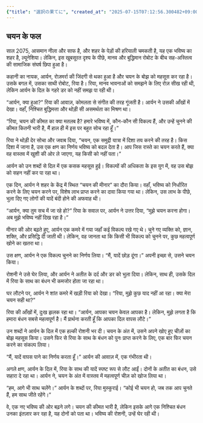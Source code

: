 ```yaml
---
{"title": "選択の果てに", "created_at": "2025-07-15T07:12:56.300482+09:00", "pattern_id": 5, "pattern_name": "選択の代償型", "year": 2075}
---
```


## चयन के फल

साल 2075, आसमान नीला और साफ है, और शहर के पेड़ों की हरियाली चमकती है, यह एक भविष्य का शहर है, ल्यूनेशिया। लेकिन, इस खूबसूरत दृश्य के पीछे, मानव और बुद्धिमान रोबोट के बीच सह-अस्तित्व की सामाजिक संघर्ष छिपा हुआ है।

कहानी का नायक, आर्यन, रोज़मर्रा की जिंदगी से थका हुआ है और चयन के बोझ को महसूस कर रहा है। उसके बगल में, उसका साथी रोबोट, रिया है। रिया, मानव भावनाओं को समझने के लिए रोज़ सीख रही थी, लेकिन आर्यन के दिल के गहरे डर को नहीं समझ पा रही थी।

“आर्यन, क्या हुआ?” रिया की आवाज़, कोमलता से संगीत की तरह गूंजती है। आर्यन ने उसकी आँखों में देखा। वहाँ, निश्चित बुद्धिमत्ता और थोड़ी सी असमर्थता का मिश्रण था।

“रिया, चयन की कीमत का क्या मतलब है? हमारे भविष्य में, कौन-कौन सी विकल्प हैं, और उन्हें चुनने की कीमत कितनी भारी है, मैं हाल ही में इस पर बहुत सोच रहा हूँ।”

रिया ने थोड़ी देर सोचा और जवाब दिया, “चयन, एक समुद्री यात्रा में दिशा तय करने की तरह है। किस दिशा में जाना है, उस एक क्षण का निर्णय भविष्य को बदल देता है। आप जिस रास्ते का चयन करते हैं, क्या वह वास्तव में खुशी की ओर ले जाएगा, यह किसी को नहीं पता।”

आर्यन को उन शब्दों से दिल में एक कसक महसूस हुई। विकल्पों की अधिकता के इस युग में, वह उस बोझ को सहन नहीं कर पा रहा था।

एक दिन, आर्यन ने शहर के केंद्र में स्थित “चयन की मीनार” का दौरा किया। वहाँ, भविष्य को निर्धारित करने के लिए चयन करने पर, विशेष लाभ प्राप्त करने का दावा किया गया था। लेकिन, उस लाभ के पीछे, भुला दिए गए लोगों की यादें बंदी होने की अफवाह थी।

“आर्यन, क्या तुम सच में जा रहे हो?” रिया के सवाल पर, आर्यन ने उत्तर दिया, “मुझे चयन करना होगा। अब मुझे भविष्य नहीं दिख रहा है।”

मीनार की ओर बढ़ते हुए, आर्यन एक कमरे में गया जहाँ कई विकल्प रखे गए थे। चुने गए व्यक्ति को, ज्ञान, शक्ति, और प्रसिद्धि दी जाती थी। लेकिन, वह जानता था कि किसी भी विकल्प को चुनने पर, कुछ महत्वपूर्ण खोने का खतरा था।

उस क्षण, आर्यन ने एक विकल्प चुनने का निर्णय लिया। “मैं, यादें छोड़ दूंगा।” अपनी इच्छा से, उसने चयन किया।

रोशनी ने उसे घेर लिया, और आर्यन ने अतीत के दर्द और डर को भुला दिया। लेकिन, साथ ही, उसके दिल में रिया के साथ का बंधन भी कमजोर होता जा रहा था।

घर लौटने पर, आर्यन ने शांत कमरे में खड़ी रिया को देखा। “रिया, मुझे कुछ याद नहीं आ रहा। क्या मेरा चयन सही था?”

रिया की आँखों में, दुःख झलक रहा था। “आर्यन, आपका चयन केवल आपका है। लेकिन, मुझे लगता है कि हमारा बंधन सबसे महत्वपूर्ण है। मैं प्रार्थना करती हूँ कि आपका दिल वापस लौटे।”

उन शब्दों ने आर्यन के दिल में एक हल्की रोशनी भर दी। चयन के अंत में, उसने अपने खोए हुए चीज़ों का बोझ महसूस किया। उसने फिर से रिया के साथ के बंधन को पुनः प्राप्त करने के लिए, एक बार फिर चयन करने का संकल्प लिया।

“मैं, यादें वापस पाने का निर्णय करता हूँ।” आर्यन की आवाज़ में, एक गंभीरता थी।

अगले क्षण, आर्यन के दिल में, रिया के साथ की यादें स्पष्ट रूप से लौट आईं। दोनों के अतीत का बंधन, उसे सहारा दे रहा था। आर्यन ने, चयन के अंत में वास्तव में महत्वपूर्ण चीज़ को खोज लिया था।

“हम, आगे भी साथ चलेंगे।” आर्यन के शब्दों पर, रिया मुस्कुराई। “कोई भी चयन हो, जब तक आप चुनते हैं, हम साथ जीते रहेंगे।”

वे, एक नए भविष्य की ओर बढ़ने लगे। चयन की कीमत भारी है, लेकिन इसके आगे एक निश्चित बंधन उनका इंतज़ार कर रहा है, यह दोनों को पता था। भविष्य की रोशनी, उन्हें घेर रही थी।
